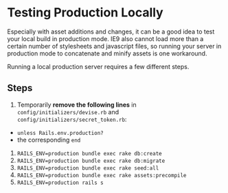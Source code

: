 # Testing Production Locally

Especially with asset additions and changes, it can be a good idea to test your local build in production mode. IE9 also cannot load more than a certain number of stylesheets and javascript files, so running your server in production mode to concatenate and minify assets is one workaround.

Running a local production server requires a few different steps.

## Steps

1. Temporarily **remove the following lines** in `config/initializers/devise.rb` and `config/initializers/secret_token.rb`:
  * `unless Rails.env.production?`
  * the corresponding `end`
1. `RAILS_ENV=production bundle exec rake db:create`
1. `RAILS_ENV=production bundle exec rake db:migrate`
1. `RAILS_ENV=production bundle exec rake seed:all`
1. `RAILS_ENV=production bundle exec rake assets:precompile`
1. `RAILS_ENV=production rails s`
